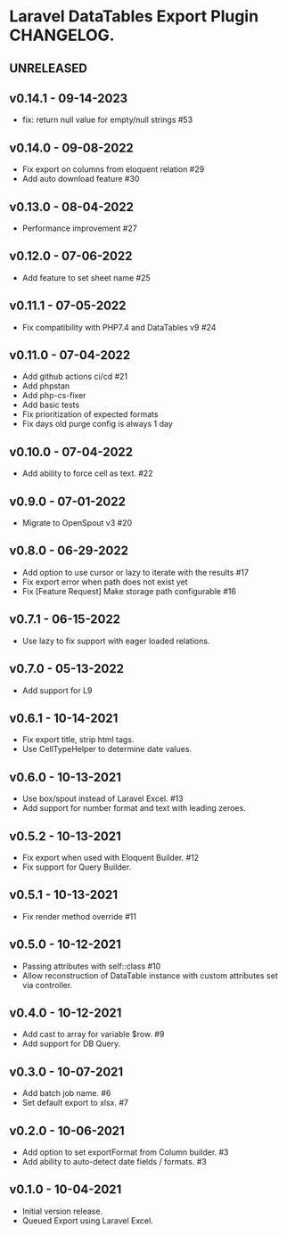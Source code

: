 # Laravel DataTables Export Plugin CHANGELOG.

## UNRELEASED

## v0.14.1 - 09-14-2023

- fix: return null value for empty/null strings #53

## v0.14.0 - 09-08-2022

- Fix export on columns from eloquent relation #29
- Add auto download feature #30

## v0.13.0 - 08-04-2022

- Performance improvement #27

## v0.12.0 - 07-06-2022

- Add feature to set sheet name #25

## v0.11.1 - 07-05-2022

- Fix compatibility with PHP7.4 and DataTables v9 #24

## v0.11.0 - 07-04-2022

- Add github actions ci/cd #21
- Add phpstan 
- Add php-cs-fixer 
- Add basic tests 
- Fix prioritization of expected formats 
- Fix days old purge config is always 1 day

## v0.10.0 - 07-04-2022

- Add ability to force cell as text. #22

## v0.9.0 - 07-01-2022

- Migrate to OpenSpout v3 #20

## v0.8.0 - 06-29-2022

- Add option to use cursor or lazy to iterate with the results #17
- Fix export error when path does not exist yet
- Fix [Feature Request] Make storage path configurable #16

## v0.7.1 - 06-15-2022

- Use lazy to fix support with eager loaded relations.

## v0.7.0 - 05-13-2022

- Add support for L9

## v0.6.1 - 10-14-2021

- Fix export title, strip html tags.
- Use CellTypeHelper to determine date values.

## v0.6.0 - 10-13-2021

- Use box/spout instead of Laravel Excel. #13
- Add support for number format and text with leading zeroes.

## v0.5.2 - 10-13-2021

- Fix export when used with Eloquent Builder. #12
- Fix support for Query Builder.

## v0.5.1 - 10-13-2021

- Fix render method override #11

## v0.5.0 - 10-12-2021

- Passing attributes with self::class #10
- Allow reconstruction of DataTable instance with custom attributes set via controller.

## v0.4.0 - 10-12-2021

- Add cast to array for variable $row. #9
- Add support for DB Query.

## v0.3.0 - 10-07-2021

- Add batch job name. #6
- Set default export to xlsx. #7

## v0.2.0 - 10-06-2021

- Add option to set exportFormat from Column builder. #3
- Add ability to auto-detect date fields / formats. #3

## v0.1.0 - 10-04-2021

- Initial version release.
- Queued Export using Laravel Excel.

